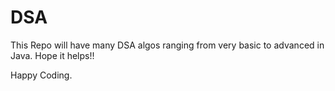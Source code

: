 # DSA
This Repo will have many DSA algos ranging from very basic to advanced in Java.
Hope it helps!!

Happy Coding.

